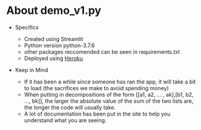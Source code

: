 # About demo_v1.py

* Specifics
  - Created using Streamlit
  - Python version python-3.7.6
  - other packages reccomended can be seen in requirements.txt
  - Deployed using [Heroku]()
  
 * Keep in Mind
   - If it has been a while since someone has ran the app, it will take a bit to load (the sacrifices we make to avoid spending money) 
   - When putting in decompositions of the form [[a1, a2, ... , ak],[b1, b2, ..., bk]], the larger the absolute value of the sum of the two lists are, the longer the code will usually take. 
   - A lot of documentation has been put in the site to help you understand what you are seeing.
